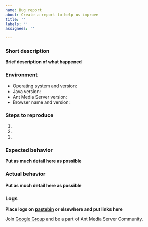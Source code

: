 ```yaml
---
name: Bug report
about: Create a report to help us improve
title: ''
labels: ''
assignees: ''

---
```



### Short description
__Brief description of what happened__


### Environment

* Operating system and version:
* Java version: 
* Ant Media Server version:
* Browser name and version:

### Steps to reproduce
1. 
2. 
3.

### Expected behavior
__Put as much detail here as possible__

### Actual behavior
__Put as much detail here as possible__

 


### Logs
__Place logs on [pastebin](http://pastebin.com/) or elsewhere and put links here__

Join [Google Group](https://groups.google.com/forum/#!forum/ant-media-server) and be a part of Ant Media Server Community.


